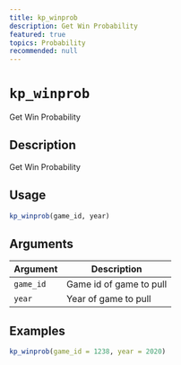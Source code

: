 ```yaml
---
title: kp_winprob
description: Get Win Probability
featured: true
topics: Probability
recommended: null
---
```

# `kp_winprob`

Get Win Probability


## Description

Get Win Probability


## Usage

```r
kp_winprob(game_id, year)
```


## Arguments

Argument      |Description
------------- |----------------
`game_id`     |     Game id of game to pull
`year`     |     Year of game to pull


## Examples

```r
kp_winprob(game_id = 1238, year = 2020)
```


